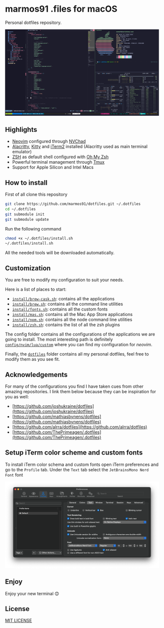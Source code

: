 # marmos91 .files for macOS

Personal dotfiles repository.

![result](./assets/setup.png)

## Highlights

- [Neovim](https://neovim.io/) configured through [NVChad](https://nvchad.com/)
- [Alacritty](https://alacritty.org/), [Kitty](https://sw.kovidgoyal.net/kitty/) and [iTerm2](https://iterm2.com/) installed (Alacritty used as main terminal emulator)
- [ZSH](https://www.zsh.org/) as default shell configured with [Oh My Zsh](https://ohmyz.sh/)
- Powerful terminal management through [Tmux](https://github.com/tmux/tmux/wiki)
- Support for Apple Silicon and Intel Macs

## How to install

First of all clone this repository

```bash
git clone https://github.com/marmos91/dotfiles.git ~/.dotfiles
cd ~/.dotfiles
git submodule init
git submodule update
```

Run the following command

```bash
chmod +x ~/.dotfiles/install.sh
~/.dotfiles/install.sh
```

All the needed tools will be downloaded automatically.

## Customization

You are free to modify my configuration to suit your needs.

Here is a list of places to start:

- [`install/brew-cask.sh`](./install/brew-cask.sh): contains all the applications
- [`install/brew.sh`](./install/brew.sh): contains all the command line utilities
- [`install/fonts.sh`](./install/fonts.sh): contains all the custom fonts
- [`install/mas.sh`](./install/mas.sh): contains all the Mac App Store applications
- [`install/npm.sh`](./install/npm.sh): contains all the node command line utilities
- [`install/zsh.sh`](./install/zsh.sh): contains the list of all the zsh plugins

The config folder contains all the configurations of the applications we are going to install.
The most interesting path is definitely [`config/nvim/lua/custom`](./config/nvim/lua/custom) where you can find my configuration for _neovim_.

Finally, the [`dotfiles`](./dotfiles/) folder contains all my personal dotfiles, feel free to modify them as you see fit.

## Acknowledgements

For many of the configurations you find I have taken cues from other amazing repositories.
I link them below because they can be inspiration for you as well:

- [https://github.com/joshukraine/dotfiles](https://github.com/joshukraine/dotfiles)
- [https://github.com/mathiasbynens/dotfiles](https://github.com/mathiasbynens/dotfiles)
- [https://github.com/alrra/dotfiles](https://github.com/alrra/dotfiles)
- [https://github.com/ThePrimeagen/.dotfiles](https://github.com/ThePrimeagen/.dotfiles)

## Setup iTerm color scheme and custom fonts

To install iTerm color schema and custom fonts open iTerm preferences and go to the `Profile` tab.
Under the `Text` tab select the `JetBrainsMono Nerd Font` font

![iterm-text](./assets/iterm-text.png)

## Enjoy

Enjoy your new terminal 😊

## License

[MIT LICENSE](./LICENSE)
